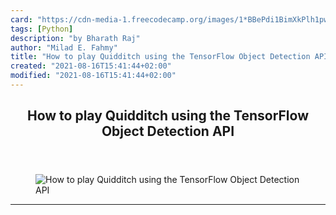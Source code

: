 ```yaml
---
card: "https://cdn-media-1.freecodecamp.org/images/1*BBePdi1BimXkPlh1pwO98g.jpeg"
tags: [Python]
description: "by Bharath Raj"
author: "Milad E. Fahmy"
title: "How to play Quidditch using the TensorFlow Object Detection API"
created: "2021-08-16T15:41:44+02:00"
modified: "2021-08-16T15:41:44+02:00"
---
```

<div class="site-wrapper">
<main id="site-main" class="site-main outer">
<div class="inner">
<article class="post-full post tag-python tag-data-science tag-machine-learning tag-artificial-intelligence tag-tech ">
<header class="post-full-header">
<h1 class="post-full-title">How to play Quidditch using the TensorFlow Object Detection API</h1>
</header>
<figure class="post-full-image">
<picture>
<source media="(max-width: 700px)" sizes="1px" srcset="data:image/gif;base64,R0lGODlhAQABAIAAAAAAAP///yH5BAEAAAAALAAAAAABAAEAAAIBRAA7 1w">
<source media="(min-width: 701px)" sizes="(max-width: 800px) 400px,
(max-width: 1170px) 700px,
1400px" srcset="https://cdn-media-1.freecodecamp.org/images/1*BBePdi1BimXkPlh1pwO98g.jpeg 300w,
https://cdn-media-1.freecodecamp.org/images/1*BBePdi1BimXkPlh1pwO98g.jpeg 600w,
https://cdn-media-1.freecodecamp.org/images/1*BBePdi1BimXkPlh1pwO98g.jpeg 1000w,
https://cdn-media-1.freecodecamp.org/images/1*BBePdi1BimXkPlh1pwO98g.jpeg 2000w">
<img onerror="this.style.display='none'" src="https://cdn-media-1.freecodecamp.org/images/1*BBePdi1BimXkPlh1pwO98g.jpeg" alt="How to play Quidditch using the TensorFlow Object Detection API">
</picture>
</figure>
<section class="post-full-content">
<div class="post-content medium-migrated-article">
</div>
<hr>
</section>
</article>
</div>
</main>
</div>
<!-- Google Tag Manager (noscript) -->
<!-- End Google Tag Manager (noscript) -->
